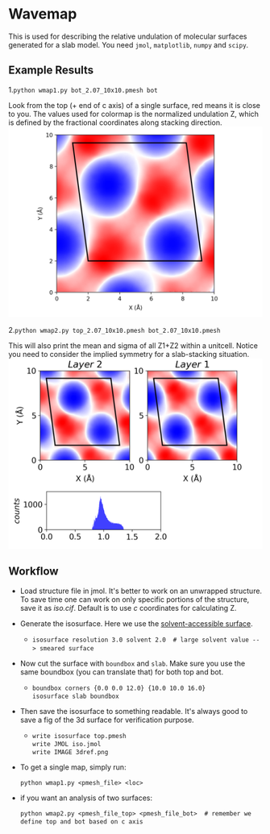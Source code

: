 # Wavemap

This is used for describing the relative undulation of 
molecular surfaces generated for a slab model. You need `jmol`, `matplotlib`,
`numpy` and `scipy`.

## Example Results
1.`python wmap1.py bot_2.07_10x10.pmesh bot`

Look from the top (+ end of c axis) of a single surface, 
red means it is close to you. The values used for colormap is the normalized
undulation Z, which is defined by the fractional coordinates along stacking 
direction.
![Single Colormap](./example/wmap1.png)

2.`python wmap2.py top_2.07_10x10.pmesh bot_2.07_10x10.pmesh`

This will also print the mean and sigma of all Z1+Z2 within a unitcell.
Notice you need to consider the implied symmetry for a slab-stacking situation.
![Look at Interface](./example/wmap2.png)

## Workflow

- Load structure file in jmol. 
It's better to work on an unwrapped structure. 
To save time one can work on only specific portions of the structure, 
save it as *iso.cif*. Default is to use *c* coordinates for calculating Z.

- Generate the isosurface. Here we use the [solvent-accessible surface](http://jmol.sourceforge.net/docs/surface/). 
    - `isosurface resolution 3.0 solvent 2.0  # large solvent value --> smeared surface`

- Now cut the surface with `boundbox` and `slab`. 
Make sure you use the same boundbox (you can translate that) for both top and bot.

    - ```
      boundbox corners {0.0 0.0 12.0} {10.0 10.0 16.0}
      isosurface slab boundbox
      ```

- Then save the isosurface to something readable. It's always good to save a fig of the 3d surface for verification purpose.

    - ```
      write isosurface top.pmesh
      write JMOL iso.jmol
      write IMAGE 3dref.png
      ```
- To get a single map, simply run:
    ```
    python wmap1.py <pmesh_file> <loc>
    ```
- if you want an analysis of two surfaces:
    ```
    python wmap2.py <pmesh_file_top> <pmesh_file_bot>  # remember we define top and bot based on c axis
    ```


        


